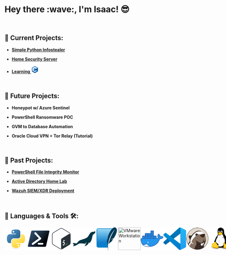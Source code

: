 <h1> Hey there :wave:, I'm Isaac! 😎 </h1>
<br>

## 📌 Current Projects:
  <strong>

  - [Simple Python Infostealer](https://github.com/isaacward1/py-glutton)

  - [Home Security Server](https://github.com/isaacward1/homeserv-sec)

  - [Learning <img src="https://github.com/devicons/devicon/blob/master/icons/c/c-original.svg" width="24" height="24" title="C">](https://github.com/isaacward1/C)
    
  </strong>
<br>

## 🚀 Future Projects:
  <strong>
  
  - Honeypot w/ Azure Sentinel
  
  - PowerShell Ransomware POC

  - GVM to Database Automation
  
  - Oracle Cloud VPN + Tor Relay (Tutorial)

  </strong>
<br>

## 📅 Past Projects:
<strong>
  
- [PowerShell File Integrity Monitor](https://github.com/isaacward1/PowerShell-FIM)

- [Active Directory Home Lab](https://github.com/isaacward1/AD-HomeLab)

- [Wazuh SIEM/XDR Deployment](https://github.com/isaacward1/homeserv-sec/tree/main/Wazuh)

</strong>
<br>

## 🐍 Languages & Tools 🛠️:

<div style="display: flex;">
  <img src="https://github.com/devicons/devicon/blob/master/icons/python/python-original.svg" width="75" height="75" title="Python">
  <img src="https://github.com/devicons/devicon/blob/master/icons/powershell/powershell-original.svg" width="75" height="75" title="PowerShell">
  <img src="https://github.com/devicons/devicon/blob/master/icons/bash/bash-original.svg" width="75" height="75" title="Bash">
  <img src="https://github.com/devicons/devicon/blob/master/icons/mariadb/mariadb-original.svg" width="75" height="75" title="MariaDB">
  <img src="https://github.com/devicons/devicon/blob/master/icons/sqlite/sqlite-original.svg" width="75" height="75" title="SQLite">
  <img src="/images/vmware-workstation.png" width="75" height="75" title="VMware Workstation">
  <img src="https://github.com/walkxcode/dashboard-icons/blob/main/svg/docker-moby.svg" width="75" height="75" title="Docker">
  <img src="https://github.com/devicons/devicon/blob/master/icons/vscode/vscode-original.svg" width="75" height="75" title="VS Code">
  <img src="https://github.com/devicons/devicon/blob/master/icons/dbeaver/dbeaver-original.svg" width="75" height="75" title="DBeaver">
  <img src="https://github.com/devicons/devicon/blob/master/icons/linux/linux-original.svg" width="75" height="75" title="Linux">
  <img src="/images/kali-linux.png" title="Kali Linux" width="75" height="75">
  <img src="images/wireshark.png" alt="Description of the image" title="Wireshark" width="75" height="75">
  <img src="images/nmap.png" alt="Description of the image" title="Nmap" width="75" height="75">
  <img src="/images/metasploit.png" width="75" height="75" title="Metasploit">
  <img src="/images/nessus.png" width="75" height="75" title="Nessus">
  <img src="https://github.com/walkxcode/dashboard-icons/blob/main/svg/greenbone.svg" width="75" height="75" title="GVM">
  <img src="https://github.com/walkxcode/dashboard-icons/blob/main/svg/wazuh-opaque.svg" width="75" height="75" title="Wazuh">
  <img src="https://github.com/walkxcode/dashboard-icons/blob/main/svg/splunk.svg" width="75" height="75" title="Splunk">
</div>
